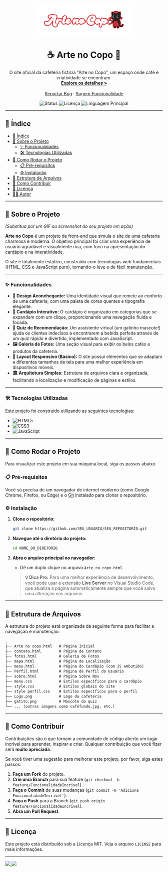 <div align="center">
  <img src="Logo.png" alt="Logo Arte no Copo" width="300"/>

  <h1 align="center">☕ Arte no Copo 🎨</h1>

  <p align="center">
    O site oficial da cafeteria fictícia "Arte no Copo", um espaço onde café e criatividade se encontram.
    <br />
    <a href="#-sobre-o-projeto"><strong>Explore os detalhes »</strong></a>
    <br />
    <br />
    <a href="https://github.com/SEU_USUARIO/SEU_REPOSITORIO/issues">Reportar Bug</a>
    ·
    <a href="https://github.com/SEU_USUARIO/SEU_REPOSITORIO/issues">Sugerir Funcionalidade</a>
  </p>
</div>

<div align="center">

![Status](https://img.shields.io/badge/status-concluído-green?style=for-the-badge)
![Licença](https://img.shields.io/github/license/SEU_USUARIO/SEU_REPOSITORIO?style=for-the-badge&color=blue)
![Linguagem Principal](https://img.shields.io/github/languages/top/SEU_USUARIO/SEU_REPOSITORIO?style=for-the-badge&color=orange)

</div>

---

## 📝 Índice

- [📝 Índice](#-índice)
- [📖 Sobre o Projeto](#-sobre-o-projeto)
  - [✨ Funcionalidades](#-funcionalidades)
  - [🛠️ Tecnologias Utilizadas](#️-tecnologias-utilizadas)
- [🚀 Como Rodar o Projeto](#-como-rodar-o-projeto)
  - [📋 Pré-requisitos](#-pré-requisitos)
  - [⚙️ Instalação](#️-instalação)
- [📂 Estrutura de Arquivos](#-estrutura-de-arquivos)
- [🤝 Como Contribuir](#-como-contribuir)
- [📝 Licença](#-licença)
- [👨‍💻 Autor](#-autor)

---

## 📖 Sobre o Projeto

 
*(Substitua por um GIF ou screenshot do seu projeto em ação)*

**Arte no Copo** é um projeto de front-end que simula o site de uma cafeteria charmosa e moderna. O objetivo principal foi criar uma experiência de usuário agradável e visualmente rica, com foco na apresentação do cardápio e na interatividade.

O site é totalmente estático, construído com tecnologias web fundamentais (HTML, CSS e JavaScript puro), tornando-o leve e de fácil manutenção.

---

### ✨ Funcionalidades

- **🎨 Design Aconchegante:** Uma identidade visual que remete ao conforto de uma cafeteria, com uma paleta de cores quentes e tipografia elegante.
- **📖 Cardápio Interativo:** O cardápio é organizado em categorias que se expandem com um clique, proporcionando uma navegação fluida e focada.
- **🤖 Quiz de Recomendação:** Um assistente virtual (um gatinho mascote!) ajuda os clientes indecisos a encontrarem a bebida perfeita através de um quiz rápido e divertido, implementado com JavaScript.
- **🖼️ Galeria de Fotos:** Uma seção visual para exibir os belos cafés e produtos da cafeteria.
- **📱 Layout Responsivo (Básico):** O site possui elementos que se adaptam a diferentes tamanhos de tela para uma melhor experiência em dispositivos móveis.
- **🏛️ Arquitetura Simples:** Estrutura de arquivos clara e organizada, facilitando a localização e modificação de páginas e estilos.

---

### 🛠️ Tecnologias Utilizadas

Este projeto foi construído utilizando as seguintes tecnologias:

- ![HTML5](https://img.shields.io/badge/HTML5-E34F26?style=for-the-badge&logo=html5&logoColor=white)
- ![CSS3](https://img.shields.io/badge/CSS3-1572B6?style=for-the-badge&logo=css3&logoColor=white)
- ![JavaScript](https://img.shields.io/badge/JavaScript-F7DF1E?style=for-the-badge&logo=javascript&logoColor=black)

---

## 🚀 Como Rodar o Projeto

Para visualizar este projeto em sua máquina local, siga os passos abaixo.

### 📋 Pré-requisitos

Você só precisa de um navegador de internet moderno (como Google Chrome, Firefox, ou Edge) e o [Git](https://git-scm.com) instalado para clonar o repositório.

### ⚙️ Instalação

1. **Clone o repositório:**
   ```sh
   git clone https://github.com/SEU_USUARIO/SEU_REPOSITORIO.git
   ```

2. **Navegue até o diretório do projeto:**
   ```sh
   cd NOME_DO_DIRETORIO
   ```

3. **Abra o arquivo principal no navegador:**
   - Dê um duplo clique no arquivo `Arte no copo.html`.

   > **💡 Dica Pro:** Para uma melhor experiência de desenvolvimento, você pode usar a extensão **Live Server** no Visual Studio Code, que atualiza a página automaticamente sempre que você salva uma alteração nos arquivos.

---

## 📂 Estrutura de Arquivos

A estrutura do projeto está organizada da seguinte forma para facilitar a navegação e manutenção:

```
.
├── Arte no copo.html   # Página Inicial
├── contato.html        # Página de Contato
├── fotos.html          # Galeria de Fotos
├── mapa.html           # Página de Localização
├── menu.html           # Página do Cardápio (com JS embutido)
├── Perfil.html         # Página de Perfil do Usuário
├── sobre.html          # Página Sobre Nós
├── menu.css            # Estilos específicos para o cardápio
├── style.css           # Estilos globais do site
├── style perfil.css    # Estilos específicos para o perfil
├── Logo.png            # Logo da cafeteria
├── gatito.png          # Mascote do quiz
└── ... (outras imagens como caféfundo.jpg, etc.)
```

---

## 🤝 Como Contribuir

Contribuições são o que tornam a comunidade de código aberto um lugar incrível para aprender, inspirar e criar. Qualquer contribuição que você fizer será **muito apreciada**.

Se você tiver uma sugestão para melhorar este projeto, por favor, siga estes passos:

1. **Faça um Fork** do projeto.
2. **Crie uma Branch** para sua feature (`git checkout -b feature/FuncionalidadeIncrivel`).
3. **Faça o Commit** de suas mudanças (`git commit -m 'Adiciona FuncionalidadeIncrivel'`).
4. **Faça o Push** para a Branch (`git push origin feature/FuncionalidadeIncrivel`).
5. **Abra um Pull Request**.

---

## 📝 Licença

Este projeto está distribuído sob a Licença MIT. Veja o arquivo `LICENSE` para mais informações.

---


<div align="left">
  <a href="https://github.com/SEU_USUARIO" target="_blank">
    <img src="https://img.shields.io/badge/GitHub-100000?style=for-the-badge&logo=github&logoColor=white" target="_blank">
  </a>
  <a href="https://www.linkedin.com/in/SEU_LINKEDIN/" target="_blank">
    <img src="https://img.shields.io/badge/-LinkedIn-%230077B5?style=for-the-badge&logo=linkedin&logoColor=white" target="_blank">
  </a>
</div>
